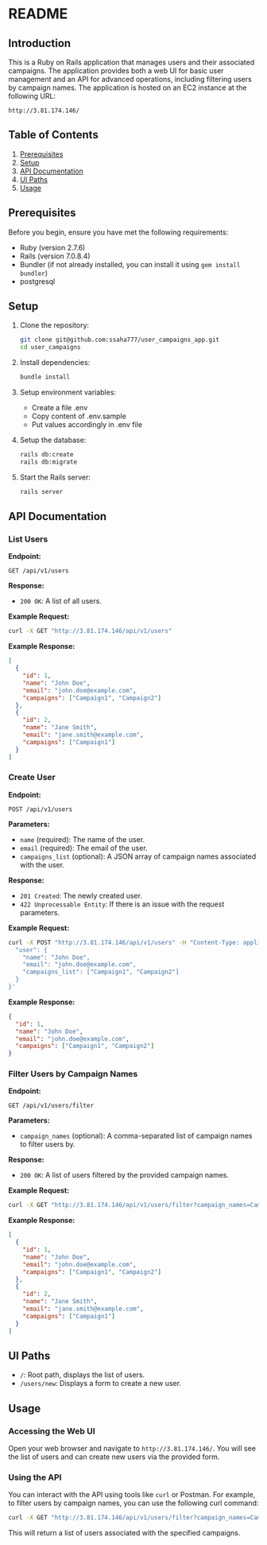 
# README

## Introduction

This is a Ruby on Rails application that manages users and their associated campaigns. The application provides both a web UI for basic user management and an API for advanced operations, including filtering users by campaign names. The application is hosted on an EC2 instance at the following URL:

```
http://3.81.174.146/
```

## Table of Contents

1. [Prerequisites](#prerequisites)
2. [Setup](#setup)
3. [API Documentation](#api-documentation)
4. [UI Paths](#ui-paths)
5. [Usage](#usage)

## Prerequisites

Before you begin, ensure you have met the following requirements:

- Ruby (version 2.7.6)
- Rails (version 7.0.8.4)
- Bundler (if not already installed, you can install it using `gem install bundler`)
- postgresql


## Setup

1. Clone the repository:
   ```bash
   git clone git@github.com:ssaha777/user_campaigns_app.git
   cd user_campaigns
   ```

2. Install dependencies:
   ```bash
   bundle install
   ```

3. Setup environment variables:
   - Create a file .env
   - Copy content of .env.sample
   - Put values accordingly in .env file

4. Setup the database:
   ```bash
   rails db:create
   rails db:migrate
   ```

5. Start the Rails server:
   ```bash
   rails server
   ```

## API Documentation

### List Users

**Endpoint:**
```
GET /api/v1/users
```

**Response:**
- `200 OK`: A list of all users.

**Example Request:**
```bash
curl -X GET "http://3.81.174.146/api/v1/users"
```

**Example Response:**
```json
[
  {
    "id": 1,
    "name": "John Doe",
    "email": "john.doe@example.com",
    "campaigns": ["Campaign1", "Campaign2"]
  },
  {
    "id": 2,
    "name": "Jane Smith",
    "email": "jane.smith@example.com",
    "campaigns": ["Campaign1"]
  }
]
```

### Create User

**Endpoint:**
```
POST /api/v1/users
```

**Parameters:**
- `name` (required): The name of the user.
- `email` (required): The email of the user.
- `campaigns_list` (optional): A JSON array of campaign names associated with the user.

**Response:**
- `201 Created`: The newly created user.
- `422 Unprocessable Entity`: If there is an issue with the request parameters.

**Example Request:**
```bash
curl -X POST "http://3.81.174.146/api/v1/users" -H "Content-Type: application/json" -d '{
  "user": {
    "name": "John Doe",
    "email": "john.doe@example.com",
    "campaigns_list": ["Campaign1", "Campaign2"]
  }
}'
```

**Example Response:**
```json
{
  "id": 1,
  "name": "John Doe",
  "email": "john.doe@example.com",
  "campaigns": ["Campaign1", "Campaign2"]
}
```

### Filter Users by Campaign Names

**Endpoint:**
```
GET /api/v1/users/filter
```

**Parameters:**
- `campaign_names` (optional): A comma-separated list of campaign names to filter users by.

**Response:**
- `200 OK`: A list of users filtered by the provided campaign names.

**Example Request:**
```bash
curl -X GET "http://3.81.174.146/api/v1/users/filter?campaign_names=Campaign1,Campaign2"
```

**Example Response:**
```json
[
  {
    "id": 1,
    "name": "John Doe",
    "email": "john.doe@example.com",
    "campaigns": ["Campaign1", "Campaign2"]
  },
  {
    "id": 2,
    "name": "Jane Smith",
    "email": "jane.smith@example.com",
    "campaigns": ["Campaign1"]
  }
]
```

## UI Paths

- `/`: Root path, displays the list of users.
- `/users/new`: Displays a form to create a new user.

## Usage

### Accessing the Web UI

Open your web browser and navigate to `http://3.81.174.146/`. You will see the list of users and can create new users via the provided form.

### Using the API

You can interact with the API using tools like `curl` or Postman. For example, to filter users by campaign names, you can use the following curl command:

```bash
curl -X GET "http://3.81.174.146/api/v1/users/filter?campaign_names=Campaign1,Campaign2"
```

This will return a list of users associated with the specified campaigns.
